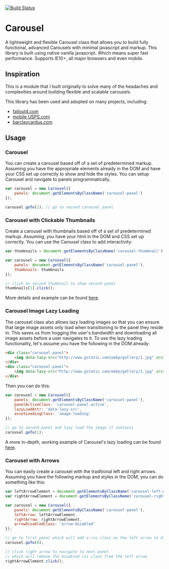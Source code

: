 [![Build Status](https://travis-ci.org/mkay581/carousel-js.svg?branch=master)](https://travis-ci.org/mkay581/carousel-js)

# Carousel

A lightweight and flexible Carousel class that allows you to build fully functional, advanced Carousels with minimal javascript and markup.
This library is built using native vanilla javascript. Which means super fast performance. Supports IE10+, all major browsers and even mobile.

## Inspiration

This is a module that I built originally to solve many of the headaches and complexities around building flexible
and scalable carousels.

This library has been used and adopted on many projects, including:

* [fallout4.com](http://www.fallout4.com)
* [mobile USPS.com](http://m.usps.com)
* [barclaycardus.com](http://barclaycardus.com)


## Usage

### Carousel

You can create a carousel based off of a set of predetermined markup. Assuming you have the appropriate elements
already in the DOM and have your CSS set up correctly to show and hide the styles. You can setup Carousel
and navigate to panels programmatically.

```javascript
var carousel = new Carousel({
    panels: document.getElementsByClassName('carousel-panel')
});

carousel.goTo(1); // go to second carousel panel
```

### Carousel with Clickable Thumbnails

Create a carousel with thumbnails based off of a set of predetermined markup. Assuming, you have your html in the DOM and CSS
set up correctly. You can use the Carousel class to add interactivity:

```javascript
var thumbnails = document.getElementsByClassName('carousel-thumbnail');

var carousel = new Carousel({
    panels: document.getElementsByClassName('carousel-panel'),
    thumbnails: thumbnails
});

// click on second thumbnail to show second panel
thumbnails[1].click();
```

More details and example can be found [here](examples/carousel-with-thumbnails.html).

### Carousel Image Lazy Loading

The carousel class also allows lazy loading images so that you can ensure that large image assets
only load when transitioning to the panel they reside in. This saves us from hogging the user's bandwidth and downloading
all image assets before a user navigates to it.
To use the lazy loading functionality, let's assume you have the following in the DOM already:

```html
<div class="carousel-panel">
    <img data-lazy-src="http://www.gstatic.com/webp/gallery/1.jpg" src="" />
</div>
<div class="carousel-panel">
    <img data-lazy-src="http://www.gstatic.com/webp/gallery/2.jpg" src="" />
</div>
```

Then you can do this:

```javascript
var carousel = new Carousel({
    panels: document.getElementsByClassName('carousel-panel'),
    panelActiveClass: 'carousel-panel-active',
    lazyLoadAttr: 'data-lazy-src',
    assetLoadingClass: 'image-loading'
});

// go to second panel and lazy load the image it contains
carousel.goTo(1);

```

A more in-depth, working example of Carousel's lazy loading can be found [here](examples/carousel-image-lazy-loading.html).

### Carousel with Arrows

You can easily create a carousel with the traditional left and right arrows. Assuming you have the following markup
and styles in the DOM, you can do something like this:


```javascript
var leftArrowElement = document.getElementsByClassName('carousel-left-arrow')[0];
var rightArrowElement = document.getElementsByClassName('carousel-right-arrow')[0];

var carousel = new Carousel({
    panels: document.getElementsByClassName('carousel-panel'),
    leftArrow: leftArrowElement,
    rightArrow: rightArrowElement,
    arrowDisabledClass: 'arrow-disabled'
});

// go to first panel which will add a css class on the left arrow to disable it
carousel.goTo(0);

// click right arrow to navigate to next panel
// which will remove the disabled css class from the left arrow
rightArrowElement.click();

```
